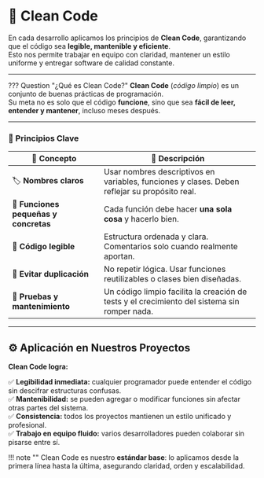 # 🧹 Clean Code

En cada desarrollo aplicamos los principios de **Clean Code**, garantizando que el código sea **legible, mantenible y eficiente**.  
Esto nos permite trabajar en equipo con claridad, mantener un estilo uniforme y entregar software de calidad constante.  

---

??? Question "¿Qué es Clean Code?"
    **Clean Code** (*código limpio*) es un conjunto de buenas prácticas de programación.  
    Su meta no es solo que el código **funcione**, sino que sea **fácil de leer, entender y mantener**, incluso meses después.  

---

### 🧠 Principios Clave

| 💬 Concepto | 🧭 Descripción |
|-------------|----------------|
| 🏷️ **Nombres claros** | Usar nombres descriptivos en variables, funciones y clases. Deben reflejar su propósito real. |
| 🧩 **Funciones pequeñas y concretas** | Cada función debe hacer **una sola cosa** y hacerlo bien. |
| 📖 **Código legible** | Estructura ordenada y clara. Comentarios solo cuando realmente aportan. |
| 🔁 **Evitar duplicación** | No repetir lógica. Usar funciones reutilizables o clases bien diseñadas. |
| 🧪 **Pruebas y mantenimiento** | Un código limpio facilita la creación de tests y el crecimiento del sistema sin romper nada. |

---

## ⚙️ Aplicación en Nuestros Proyectos

**Clean Code logra:**  

✅ **Legibilidad inmediata:** cualquier programador puede entender el código sin descifrar estructuras confusas.  
✅ **Mantenibilidad:** se pueden agregar o modificar funciones sin afectar otras partes del sistema.  
✅ **Consistencia:** todos los proyectos mantienen un estilo unificado y profesional.  
✅ **Trabajo en equipo fluido:** varios desarrolladores pueden colaborar sin pisarse entre sí.  

!!! note ""
    Clean Code es nuestro **estándar base**: lo aplicamos desde la primera línea hasta la última, asegurando claridad, orden y escalabilidad.

